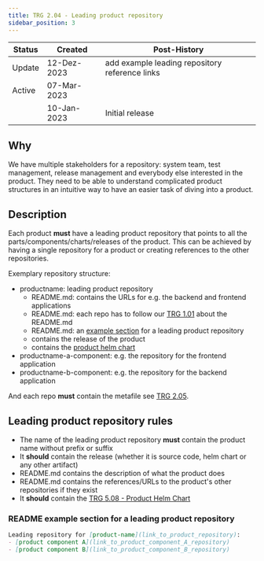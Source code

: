 ```yaml
---
title: TRG 2.04 - Leading product repository
sidebar_position: 3
---
```


| Status | Created     | Post-History                                   |
|--------|-------------|------------------------------------------------|
| Update | 12-Dez-2023 | add example leading repository reference links |
| Active | 07-Mar-2023 |                                                |
|        | 10-Jan-2023 | Initial release                                |

## Why

We have multiple stakeholders for a repository: system team, test management, release management and everybody else interested in the product.
They need to be able to understand complicated product structures in an intuitive way to have an easier task of diving into a product.

## Description

Each product **must** have a leading product repository that points to all the parts/components/charts/releases of the product.
This can be achieved by having a single repository for a product or creating references to the other repositories.

Exemplary repository structure:

- productname: leading product repository
  - README.md: contains the URLs for e.g. the backend and frontend applications
  - README.md: each repo has to follow our [TRG 1.01](../trg-1/trg-1-01.md) about the README.md
  - README.md: an [example section](#readme-example-section-for-a-leading-product-repository) for a leading product repository
  - contains the release of the product
  - contains the [product helm chart](../trg-5/trg-5-08)
- productname-a-component: e.g. the repository for the frontend application
- productname-b-component: e.g. the repository for the backend application

And each repo **must** contain the metafile see [TRG 2.05](trg-2-05.md).

## Leading product repository rules

- The name of the leading product repository **must** contain the product name without prefix or suffix
- It **should** contain the release (whether it is source code, helm chart or any other artifact)
- README.md contains the description of what the product does
- README.md contains the references/URLs to the product's other repositories if they exist
- It **should** contain the [TRG 5.08 - Product Helm Chart](https://eclipse-tractusx.github.io/docs/release/trg-5/trg-5-08)

### README example section for a leading product repository

```markdown
Leading repository for [product-name](link_to_product_repository):
- [product component A](link_to_product_component_A_repository)
- [product component B](link_to_product_component_B_repository)
```
